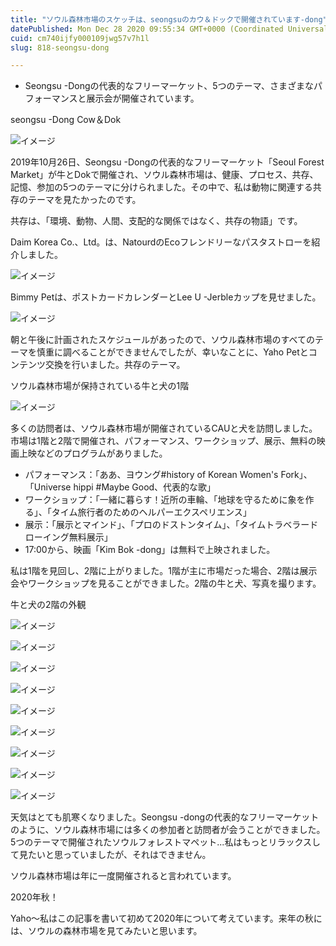 ```yaml
---
title: "ソウル森林市場のスケッチは、seongsuのカウ＆ドックで開催されています-dong"
datePublished: Mon Dec 28 2020 09:55:34 GMT+0000 (Coordinated Universal Time)
cuid: cm740ijfy000109jwg57v7h1l
slug: 818-seongsu-dong

---
```



- Seongsu -Dongの代表的なフリーマーケット、5つのテーマ、さまざまなパフォーマンスと展示会が開催されています。

seongsu -Dong Cow＆Dok

![イメージ](https://cdn.hashnode.com/res/hashnode/image/upload/v1739491783902/2acc8e66-4fc8-4c85-8367-10c0cc740981.jpeg)

2019年10月26日、Seongsu -Dongの代表的なフリーマーケット「Seoul Forest Market」が牛とDokで開催され、ソウル森林市場は、健康、プロセス、共存、記憶、参加の5つのテーマに分けられました。その中で、私は動物に関連する共存のテーマを見たかったのです。

共存は、「環境、動物、人間、支配的な関係ではなく、共存の物語」です。

Daim Korea Co.、Ltd。は、NatourdのEcoフレンドリーなパスタストローを紹介しました。

![イメージ](https://cdn.hashnode.com/res/hashnode/image/upload/v1739491786357/698878c3-bfd2-4a22-88c9-357ded83163d.jpeg)

Bimmy Petは、ポストカードカレンダーとLee U -Jerbleカップを見せました。

![イメージ](https://cdn.hashnode.com/res/hashnode/image/upload/v1739491788599/70c639d5-6c65-4f72-bd63-66b55a2c3e79.jpeg)

朝と午後に計画されたスケジュールがあったので、ソウル森林市場のすべてのテーマを慎重に調べることができませんでしたが、幸いなことに、Yaho Petとコンテンツ交換を行いました。共存のテーマ。

ソウル森林市場が保持されている牛と犬の1階

![イメージ](https://cdn.hashnode.com/res/hashnode/image/upload/v1739491792109/42c0089e-b4a2-4b94-8494-5492c893c896.jpeg)

多くの訪問者は、ソウル森林市場が開催されているCAUと犬を訪問しました。市場は1階と2階で開催され、パフォーマンス、ワークショップ、展示、無料の映画上映などのプログラムがありました。

- パフォーマンス：「ああ、ヨウング#history of Korean Women's Fork」、「Universe hippi #Maybe Good、代表的な歌」
- ワークショップ：「一緒に暮らす！近所の車輪、「地球を守るために象を作る」、「タイム旅行者のためのヘルパーエクスペリエンス」
- 展示：「展示とマインド」、「プロのドストンタイム」、「タイムトラベラードローイング無料展示」
- 17:00から、映画「Kim Bok -dong」は無料で上映されました。

私は1階を見回し、2階に上がりました。1階が主に市場だった場合、2階は展示会やワークショップを見ることができました。2階の牛と犬、写真を撮ります。

牛と犬の2階の外観

![イメージ](https://cdn.hashnode.com/res/hashnode/image/upload/v1739491794344/156195d0-0cbf-4334-b97b-0008eb7af54e.jpeg)

![イメージ](https://cdn.hashnode.com/res/hashnode/image/upload/v1739491796609/5b459b18-0cc8-4b5e-b60f-f93b9b60e076.jpeg)

![イメージ](https://cdn.hashnode.com/res/hashnode/image/upload/v1739491798895/3a3ed2e9-f252-40b5-b801-4ad9694844a3.jpeg)

![イメージ](https://cdn.hashnode.com/res/hashnode/image/upload/v1739491801469/cc441a9c-36db-4a2a-a0b0-443380edd604.jpeg)

![イメージ](https://cdn.hashnode.com/res/hashnode/image/upload/v1739491803771/d704948f-ef38-49ef-a875-c48f471a6209.jpeg)

![イメージ](https://cdn.hashnode.com/res/hashnode/image/upload/v1739491805990/d4806b64-1eab-4c03-8c77-70ac8ef20e17.jpeg)

![イメージ](https://cdn.hashnode.com/res/hashnode/image/upload/v1739491809093/a5f09ee4-6727-40f9-a270-9ed3e6af541d.jpeg)

![イメージ](https://cdn.hashnode.com/res/hashnode/image/upload/v1739491811397/2b6af16b-3962-4a83-85df-3571e1b3a33f.jpeg)

![イメージ](https://cdn.hashnode.com/res/hashnode/image/upload/v1739491813748/d9a1b39a-6fbe-44e5-a7a2-2bdd4d99d707.jpeg)

天気はとても肌寒くなりました。Seongsu -dongの代表的なフリーマーケットのように、ソウル森林市場には多くの参加者と訪問者が会うことができました。5つのテーマで開催されたソウルフォレストマペット...私はもっとリラックスして見たいと思っていましたが、それはできません。

ソウル森林市場は年に一度開催されると言われています。

2020年秋！

Yaho〜私はこの記事を書いて初めて2020年について考えています。来年の秋には、ソウルの森林市場を見てみたいと思います。